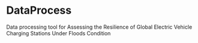 # DataProcess
 Data processing tool for Assessing the Resilience of Global Electric Vehicle Charging Stations Under Floods Condition
